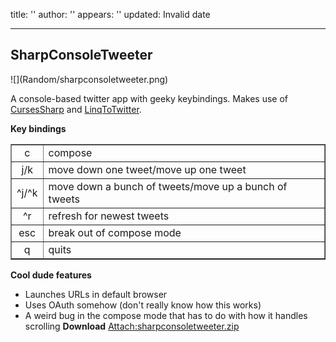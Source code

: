 title: ''
author: ''
appears: ''
updated: Invalid date

---

## SharpConsoleTweeter

<div class="img">![](Random/sharpconsoletweeter.png)</div>

A console-based twitter app with geeky keybindings. Makes use of [CursesSharp](http://sourceforge.net/projects/curses-sharp/) and [LinqToTwitter](http://linqtotwitter.codeplex.com/).

**Key bindings**

<table border="1"><tr><td align="center">c</td><td align="left">compose</td></tr>
<tr><td align="center">j/k</td><td align="left">move down one tweet/move up one tweet</td></tr>
<tr><td align="center">^j/^k</td><td align="left">move down a bunch of tweets/move up a bunch of tweets</td></tr>
<tr><td align="center">^r</td><td align="left">refresh for newest tweets</td></tr>
<tr><td align="center">esc</td><td align="left">break out of compose mode</td></tr>
<tr><td align="center">q</td><td align="left">quits</td></tr>
</table>

**Cool dude features**
* Launches URLs in default browser
* Uses OAuth somehow (don't really know how this works)
* A weird bug in the compose mode that has to do with how it handles scrolling
**Download**
[Attach:sharpconsoletweeter.zip](Random/sharpconsoletweeter.zip)
